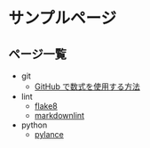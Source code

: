 # サンプルページ

## ページ一覧

- git
  - [GitHub で数式を使用する方法](./git/mathematical_expression)
- lint
  - [flake8](./lint/flake8)
  - [markdownlint](./lint/markdownlint)
- python
  - [pylance](./python/pylance)
